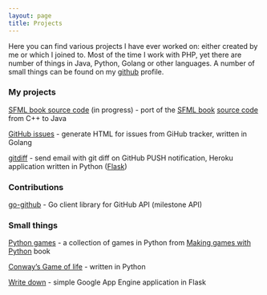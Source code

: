 ```yaml
---
layout: page
title: Projects
---
```


Here you can find various projects I have ever worked on: either created by me or which I joined to. Most of the time I work with PHP, yet there are number of things in Java, Python, Golang or other languages. A number of small things can be found on my [github](https://github.com/kalimatas) profile.

### My projects

<a href="https://github.com/kalimatas/sfmlbook-java" target="_blank">SFML book source code</a> (in progress) - port of the <a href="http://www.packtpub.com/game-development/sfml-game-development" title="SFML book" target="_blank">SFML book</a> <a href="https://github.com/LaurentGomila/SFML-Game-Development-Book" target="_blank">source code</a> from C++ to Java

<a href="https://github.com/kalimatas/githubissues" target="_blank">GitHub issues</a> - generate HTML for issues from GiHub tracker, written in Golang

<a href="https://github.com/kalimatas/gitdiff" target="_blank">gitdiff</a> - send email with git diff on GitHub PUSH notification, Heroku application written in Python (<a href="http://flask.pocoo.org/" target="_blank">Flask</a>)


### Contributions

<a href="https://github.com/google/go-github" target="_blank">go-github</a> - Go client library for GitHub API (milestone API)

### Small things

<a href="https://github.com/kalimatas/pythongames" target="_blank">Python games</a> - a collection of games in Python from <a href="http://inventwithpython.com/" target="_blank">Making games with Python</a> book

<a href="https://github.com/kalimatas/gameoflife" target="_blank">Conway&rsquo;s Game of life</a> - written in Python

<a href="https://github.com/kalimatas/writedownme" target="_blank">Write down</a> - simple Google App Engine application in Flask
